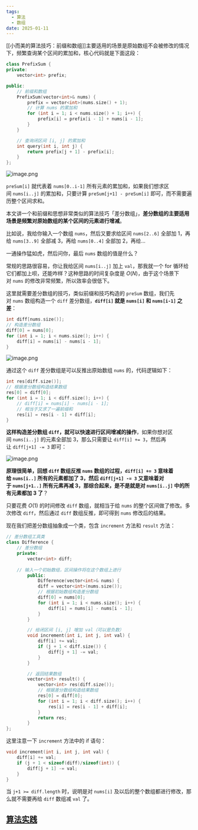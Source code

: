 ```yaml
---
tags:
  - 算法
  - 数组
date: 2025-01-11
---
```

[[小而美的算法技巧：前缀和数组]]主要适用的场景是原始数组不会被修改的情况下，频繁查询某个区间的累加和，核心代码就是下面这段：

```cpp
class PrefixSum {
private:
    vector<int> prefix;

public:
    // 前缀和数组
    PrefixSum(vector<int>& nums) {
        prefix = vector<int>(nums.size() + 1);
        // 计算 nums 的累加和
        for (int i = 1; i < nums.size() + 1; i++) {
            prefix[i] = prefix[i - 1] + nums[i - 1];
        }
    }

    // 查询闭区间 [i, j] 的累加和
    int query(int i, int j) {
        return prefix[j + 1] - prefix[i];
    }
};
```

![image.png](https://typora-yzj.oss-cn-hangzhou.aliyuncs.com/img/20250111224401.png)

`preSum[i]` 就代表着 `nums[0..i-1]` 所有元素的累加和，如果我们想求区间 `nums[i..j]` 的累加和，只要计算 `preSum[j+1] - preSum[i]` 即可，而不需要遍历整个区间求和。

本文讲一个和前缀和思想非常类似的算法技巧「差分数组」，**差分数组的主要适用场景是频繁对原始数组的某个区间的元素进行增减**。

比如说，我给你输入一个数组 `nums`，然后又要求给区间 `nums[2..6]` 全部加 1，再给 `nums[3..9]` 全部减 3，再给 `nums[0..4]` 全部加 2，再给...

一通操作猛如虎，然后问你，最后 `nums` 数组的值是什么？

常规的思路很容易，你让我给区间 `nums[i..j]` 加上 `val`，那我就一个 for 循环给它们都加上呗，还能咋样？这种思路的时间复杂度是 $O(N)$，由于这个场景下对 `nums` 的修改非常频繁，所以效率会很低下。

这里就需要差分数组的技巧，类似前缀和技巧构造的 `preSum` 数组，我们先对 `nums` 数组构造一个 `diff` 差分数组，**`diff[i]` 就是 `nums[i]` 和 `nums[i-1]` 之差**：

```cpp
int diff[nums.size()];
// 构造差分数组
diff[0] = nums[0];
for (int i = 1; i < nums.size(); i++) {
    diff[i] = nums[i] - nums[i - 1];
}
```

![image.png](https://typora-yzj.oss-cn-hangzhou.aliyuncs.com/img/20250111234605.png)

通过这个 `diff` 差分数组是可以反推出原始数组 `nums` 的，代码逻辑如下：

```cpp
int res[diff.size()];
// 根据差分数组构造结果数组
res[0] = diff[0];
for (int i = 1; i < diff.size(); i++) {
    // diff[i] = nums[i] - nums[i - 1];
    // 相当于又求了一遍前缀和
    res[i] = res[i - 1] + diff[i];
}
```

**这样构造差分数组 `diff`，就可以快速进行区间增减的操作**，如果你想对区间 `nums[i..j]` 的元素全部加 3，那么只需要让 `diff[i] += 3`，然后再让 `diff[j+1] -= 3` 即可：

![image.png](https://typora-yzj.oss-cn-hangzhou.aliyuncs.com/img/20250111234829.png)

**原理很简单，回想 `diff` 数组反推 `nums` 数组的过程，`diff[i] += 3` 意味着给 `nums[i..]` 所有的元素都加了 3，然后 `diff[j+1] -= 3` 又意味着对于 `nums[j+1..]` 所有元素再减 3，那综合起来，是不是就是对 `nums[i..j]` 中的所有元素都加 3 了**？

只要花费 $O(1)$ 的时间修改 `diff` 数组，就相当于给 `nums` 的整个区间做了修改。多次修改 `diff`，然后通过 `diff` 数组反推，即可得到 `nums` 修改后的结果。

现在我们把差分数组抽象成一个类，包含 `increment` 方法和 `result` 方法：

```cpp
// 差分数组工具类
class Difference {
    // 差分数组
    private:
        vector<int> diff;
    
    // 输入一个初始数组，区间操作将在这个数组上进行
        public:
            Difference(vector<int>& nums) {
            diff = vector<int>(nums.size());
            // 根据初始数组构造差分数组
            diff[0] = nums[0];
            for (int i = 1; i < nums.size(); i++) {
                diff[i] = nums[i] - nums[i - 1];
            }
        }

        // 给闭区间 [i, j] 增加 val（可以是负数）
        void increment(int i, int j, int val) {
            diff[i] += val;
            if (j + 1 < diff.size()) {
                diff[j + 1] -= val;
            }
        }

        // 返回结果数组
        vector<int> result() {
            vector<int> res(diff.size());
            // 根据差分数组构造结果数组
            res[0] = diff[0];
            for (int i = 1; i < diff.size(); i++) {
                res[i] = res[i - 1] + diff[i];
            }
            return res;
        }
};
```

这里注意一下 `increment` 方法中的 if 语句：

```cpp
void increment(int i, int j, int val) {
    diff[i] += val;
    if (j + 1 < sizeof(diff)/sizeof(int)) {
        diff[j + 1] -= val;
    }
}
```

当 `j+1 >= diff.length` 时，说明是对 `nums[i]` 及以后的整个数组都进行修改，那么就不需要再给 `diff` 数组减 `val` 了。

## [算法实践](https://labuladong.online/algo/data-structure/diff-array/#%E7%AE%97%E6%B3%95%E5%AE%9E%E8%B7%B5)